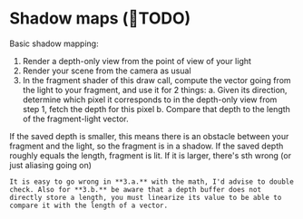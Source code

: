 Shadow maps (🔴TODO)
===========

Basic shadow mapping:
 1. Render a depth-only view from the point of view of your light
 2. Render your scene from the camera as usual
 3. In the fragment shader of this draw call, compute the vector going from the light to your fragment, and use it for 2 things:
    a. Given its direction, determine which pixel it corresponds to in the depth-only view from step 1, fetch the depth for this pixel
    b. Compare that depth to the length of the fragment-light vector.

If the saved depth is smaller, this means there is an obstacle between your fragment and the light, so the fragment is in a shadow. If the saved depth roughly equals the length, fragment is lit. If it is larger, there's sth wrong (or just aliasing going on)

```{warning}
It is easy to go wrong in **3.a.** with the math, I'd advise to double check. Also for **3.b.** be aware that a depth buffer does not directly store a length, you must linearize its value to be able to compare it with the length of a vector.
```
